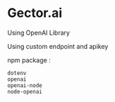 # Gector.ai
Using OpenAI Library 

Using custom endpoint and apikey

npm package :
```
dotenv
openai
openai-node
node-openai
